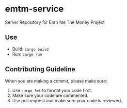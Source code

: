 # emtm-service

Server Repository for Earn Me The Money Project

## Use

- Build: `cargo build`
- Run: `cargo run`

## Contributing Guideline
When you are making a commit, please make sure:

1. Use `cargo fmt` to format your code first.
2. Make sure your code are commented.
3. Use pull request and make sure your code is reviewed.

